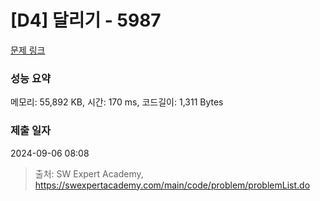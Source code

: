 # [D4] 달리기 - 5987 

[문제 링크](https://swexpertacademy.com/main/code/problem/problemDetail.do?contestProbId=AWaJ4g86WA4DFAUQ) 

### 성능 요약

메모리: 55,892 KB, 시간: 170 ms, 코드길이: 1,311 Bytes

### 제출 일자

2024-09-06 08:08



> 출처: SW Expert Academy, https://swexpertacademy.com/main/code/problem/problemList.do